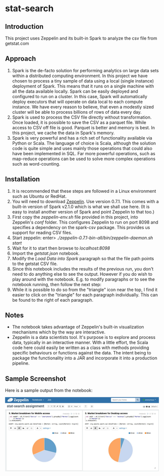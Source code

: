 # stat-search
## Introduction
This project uses Zeppelin and its built-in Spark to analyze the csv file from getstat.com

## Approach
1. Spark is the de-facto solution for performing analytics on large data sets within a distributed computing environment. In this project we have chosen to process a tiny sample of data using a local (single instance) deployment of Spark. This means that it runs on a single machine with all the data available locally. Spark can be easily deployed and configured to run on a cluster. In this case, Spark will automatically deploy executors that will operate on data local to each compute instance. We have every reason to believe, that even a modestly sized cluster will be able to process billions of rows of data every day.
1. Spark is used to process the CSV file directly without transformation. Once loaded, it is possible to save the CSV as a parquet file. While access to CSV off file is good. Parquet is better and memory is best. In this project, we cache the data in Spark's memory.
1. Spark is very powerful and has a rich set of functionality available via Python or Scala. The language of choice is Scala, although the solution code is quite simple and uses mainly those operations that could also have been implemented in SQL. Far more powerful operations, such as map-reduce operations can be used to solve more complex operations such as word-counting.

## Installation
1. It is recommended that these steps are followed in a Linux environment such as Ubuntu or RedHat.
1. You will need to download [Zeppelin](https://zeppelin.apache.org). Use version 0.7.1. This comes with a built-in version of Spark v2.1.0 which is what we shall use here. (It is easy to install another version of Spark and point Zeppelin to that too.)
1. First copy the _zeppelin-env.sh_ file provided in this project, into Zeppelin's _conf_ folder. This configures Zeppelin to run on port 8098 and specifies a dependency on the spark-csv package. This provides us support for reading CSV files.
1. Start zeppelin: enter> _./zeppelin-0.7.1-bin-all/bin/zeppelin-daemon.sh start_
1. Wait for it to start then browse to _localhost:8098_
1. Import the _getstat.json_ notebook.
1. Modify the *Load Data into Spark* paragraph so that the file path points to the getstat CSV file.
1. Since this notebook includes the results of the previous run, you don't need to do anything else to see the output. However if you do wish to play around with the notebook. E.g. to modify paragraphs or to see the notebook running, then follow the next step:
1. While it is possible to do so from the "triangle" icon near the top, I find it easier to click on the "triangle" for each paragraph individually. This can be found to the right of each paragraph.

## Notes
* The notebook takes advantage of Zeppelin's built-in visualization mechanisms which by the way are interactive.
* Zeppelin is a data scientists tool. It's purpose is to explore and process data, typically in an interactive manner. With a little effort, the Scala code here could easily be written as a class with methods providing specific behaviours or functions against the data. The intent being to package the functionality into a JAR and incorporate it into a production pipeline.

## Sample Screenshot
Here is a sample output from the notebook:

![Market Analysis Sample Output](https://github.com/sarkaria/stat-search/blob/master/market-analysis.jpg)

